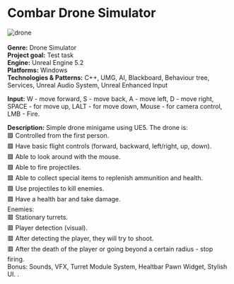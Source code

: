 # Combar Drone Simulator

![drone](https://github.com/Cocaine4ik/CombatDroneSimulator/assets/35273835/6d4c4577-1815-4bfb-a6fc-559d2be90e6b)
<br><br>
**Genre:** Drone Simulator <br>
**Project goal:** Test task <br>
**Engine:** Unreal Engine 5.2 <br>
**Platforms:** Windows <br>
**Technologies & Patterns:** C++, UMG, AI, Blackboard, Behaviour tree, Services, Unreal Audio System, Unreal Enhanced Input <br>

**Input:** W - move forward, S - move back, A - move left, D - move right, SPACE - for move up, LALT - for move down,  Mouse - for camera control, LMB - Fire.<br>

**Description:** Simple drone minigame using UE5. The drone is:
<br>
🟩 Controlled from the first person. 
<br>
🟩 Have basic flight controls (forward, backward, left/right, up, down).
<br>
🟩 Able to look around with the mouse.
<br>
🟩 Able to fire projectiles.
<br>
🟩 Able to collect special items to replenish ammunition and health.
<br>
🟩 Use projectiles to kill enemies.
<br>
🟩 Have a health bar and take damage. 
<br>
Enemies:
<br>
🟥 Stationary turrets.
<br>
🟥 Player detection (visual).
<br>
🟥 After detecting the player, they will try to shoot.
<br>
🟥 After the death of the player or going beyond a certain radius - stop firing.
<br>
Bonus:
Sounds, VFX, Turret Module System, Healtbar Pawn Widget, Stylish UI.
.<br>
